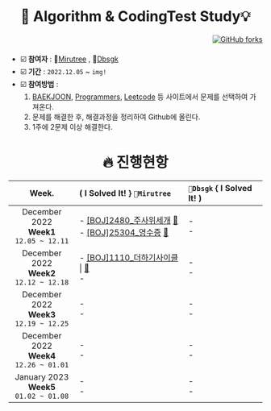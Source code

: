 <div align=center><h1>  🧠 Algorithm & CodingTest Study💡  </h1></div>
<div align=right>
   
[![GitHub forks](https://img.shields.io/github/forks/mirutree/AlgorithmStudy?style=social)](https://github.com/mirutree/AlgorithmStudy/fork)
</div>
   
#### 
 - ☑️ **참여자** : 🐣[Mirutree](https://github.com/mirutree) , 🐤[Dbsgk](https://github.com/dbsgk)
 - ☑️ **기간** : `2022.12.05` ~ `img!`
 - ☑️ **참여방법** :    
    1. [BAEKJOON](https://www.acmicpc.net/), [Programmers](https://programmers.co.kr/), [Leetcode](https://programmers.co.kr/) 등 사이트에서 문제를 선택하여 가져온다.
    2. 문제를 해결한 후, 해결과정을 정리하여 Github에 올린다.
    3. 1주에 2문제 이상 해결한다.   
   
   
<div align=center>
   <h1> 🔥 진행현항  </h1>
   
| Week. | ( I Solved It! } `🐣Mirutree` | `🐤Dbsgk` { I Solved It! ) |
|:-----:|:-----------------------------|:----------------------------|
| December 2022 <br> **Week1** <br> `12.05 ~ 12.11` |- [[BOJ]2480_주사위세개](https://www.acmicpc.net/problem/2480) [📝](https://github.com/mirutree/AlgorithmStudy/blob/main/mirutree/WEEK1/%5BBOJ%5D2480_%EC%A3%BC%EC%82%AC%EC%9C%84%EC%84%B8%EA%B0%9C.md) <br> - [[BOJ]25304_영수증](https://www.acmicpc.net/problem/25304) [📝](https://github.com/mirutree/AlgorithmStudy/blob/main/mirutree/WEEK1/%5BBOJ%5D25304_%EC%98%81%EC%88%98%EC%A6%9D.md) |- <br> - |
| December 2022 <br> **Week2** <br> `12.12 ~ 12.18` |- [[BOJ]1110_더하기사이클](https://www.acmicpc.net/problem/1110) \| [📝](https://github.com/mirutree/AlgorithmStudy/blob/main/mirutree/WEEK2/%5BBOJ%5D1110_%EB%8D%94%ED%95%98%EA%B8%B0%EC%82%AC%EC%9D%B4%ED%81%B4.md) <br> - |- <br> - |
| December 2022 <br> **Week3** <br> `12.19 ~ 12.25` |- <br> - |- <br> - |
| December 2022 <br> **Week4** <br> `12.26 ~ 01.01` |- <br> - |- <br> - |
| January 2023 <br> **Week5** <br> `01.02 ~ 01.08` |- <br> - |- <br> - |
 
</div>
